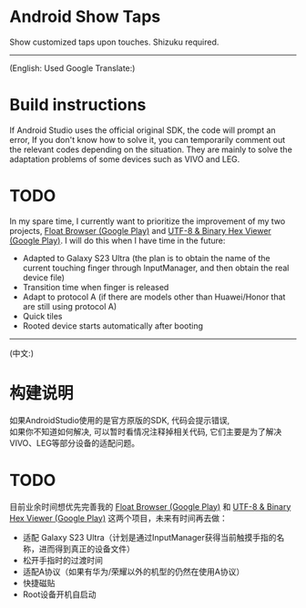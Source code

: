 # Android Show Taps
Show customized taps upon touches. Shizuku required.

---

(English: Used Google Translate:)

# Build instructions
If Android Studio uses the official original SDK, the code will prompt an error,
If you don't know how to solve it, you can temporarily comment out the relevant codes depending on the situation. They are mainly to solve the adaptation problems of some devices such as VIVO and LEG.

# TODO
In my spare time, I currently want to prioritize the improvement of my two projects, [Float Browser (Google Play)](https://play.google.com/store/apps/details?id=floatbrowser.floating.browser.float.web.window) and  [UTF-8 & Binary Hex Viewer (Google Play)](https://play.google.com/store/apps/details?id=utf8.extractor). I will do this when I have time in the future:
- Adapted to Galaxy S23 Ultra (the plan is to obtain the name of the current touching finger through InputManager, and then obtain the real device file)
- Transition time when finger is released
- Adapt to protocol A (if there are models other than Huawei/Honor that are still using protocol A)
- Quick tiles
- Rooted device starts automatically after booting

---

(中文:)

# 构建说明
如果AndroidStudio使用的是官方原版的SDK, 代码会提示错误,  
如果你不知道如何解决, 可以暂时看情况注释掉相关代码, 它们主要是为了解决VIVO、LEG等部分设备的适配问题。

# TODO
目前业余时间想优先完善我的 [Float Browser (Google Play)](https://play.google.com/store/apps/details?id=floatbrowser.floating.browser.float.web.window) 和 [UTF-8 & Binary Hex Viewer (Google Play)](https://play.google.com/store/apps/details?id=utf8.extractor) 这两个项目，未来有时间再去做：
- 适配 Galaxy S23 Ultra（计划是通过InputManager获得当前触摸手指的名称，进而得到真正的设备文件）
- 松开手指时的过渡时间
- 适配A协议（如果有华为/荣耀以外的机型的仍然在使用A协议）
- 快捷磁贴
- Root设备开机自启动

